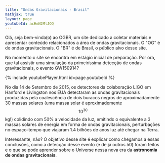 ```yaml
---
title: "Ondas Gravitacionais - Brasil"
mathjax: true
layout: page
youtubeId: acHmN2MlJQQ
---
```


Olá, seja bem-vinda(o) ao OGBR, um site dedicado a coletar materiais e
apresentar conteúdo relacionados a área de ondas gravitacionais. O "OG" é de
ondas gravitacionais. O "BR" é de Brasil, o público alvo desse site.

No momento o site se encontra em estágio inicial de preparação.
Por ora, que tal assistir uma simulação da primeiríssima detecção de ondas
gravitacionais, o evento GW150914?

{% include youtubePlayer.html id=page.youtubeId %}

No dia 14 de Setembro de 2015, os detectores da colaboração LIGO em Hanford e
Livingston nos EUA detectaram as ondas gravitacionais produzidas pela
coalescência de dois buracos negros de aproximadamente 30 massas solares (uma
massa solar é aproximademente $$10^{30}$$ kg!) colidindo com 50% a
velocidade da luz, emitindo o equivalente a 3 massas solares de energia em
forma de ondas gravitacionais, perturbações no espaço-tempo que viajaram 1.4
bilhões de anos luz até chegar na Terra.

Interessante, não? O objetivo desse site é explicar como chegamos a essas
conclusões, como a detecção desse evento (e de já outros 50) foram feitos e o que
se pode aprender sobre o Universe nessa nova era da **astronomia de ondas
gravitacionais**.
